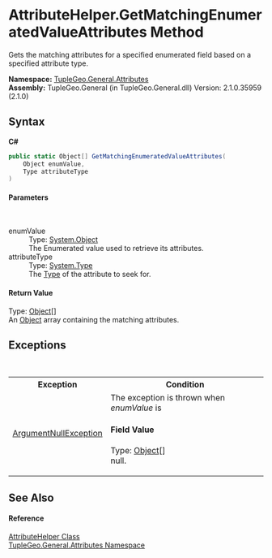 # AttributeHelper.GetMatchingEnumeratedValueAttributes Method 
 

Gets the matching attributes for a specified enumerated field based on a specified attribute type.

**Namespace:**&nbsp;<a href="N_TupleGeo_General_Attributes">TupleGeo.General.Attributes</a><br />**Assembly:**&nbsp;TupleGeo.General (in TupleGeo.General.dll) Version: 2.1.0.35959 (2.1.0)

## Syntax

**C#**<br />
``` C#
public static Object[] GetMatchingEnumeratedValueAttributes(
	Object enumValue,
	Type attributeType
)
```


#### Parameters
&nbsp;<dl><dt>enumValue</dt><dd>Type: <a href="http://msdn2.microsoft.com/en-us/library/e5kfa45b" target="_blank">System.Object</a><br />The Enumerated value used to retrieve its attributes.</dd><dt>attributeType</dt><dd>Type: <a href="http://msdn2.microsoft.com/en-us/library/42892f65" target="_blank">System.Type</a><br />The <a href="http://msdn2.microsoft.com/en-us/library/42892f65" target="_blank">Type</a> of the attribute to seek for.</dd></dl>

#### Return Value
Type: <a href="http://msdn2.microsoft.com/en-us/library/e5kfa45b" target="_blank">Object</a>[]<br />An <a href="http://msdn2.microsoft.com/en-us/library/e5kfa45b" target="_blank">Object</a> array containing the matching attributes.

## Exceptions
&nbsp;<table><tr><th>Exception</th><th>Condition</th></tr><tr><td><a href="http://msdn2.microsoft.com/en-us/library/27426hcy" target="_blank">ArgumentNullException</a></td><td>The exception is thrown when *enumValue* is 

#### Field Value
Type: <a href="http://msdn2.microsoft.com/en-us/library/e5kfa45b" target="_blank">Object</a>[]<br />null.</td></tr></table>

## See Also


#### Reference
<a href="T_TupleGeo_General_Attributes_AttributeHelper">AttributeHelper Class</a><br /><a href="N_TupleGeo_General_Attributes">TupleGeo.General.Attributes Namespace</a><br />